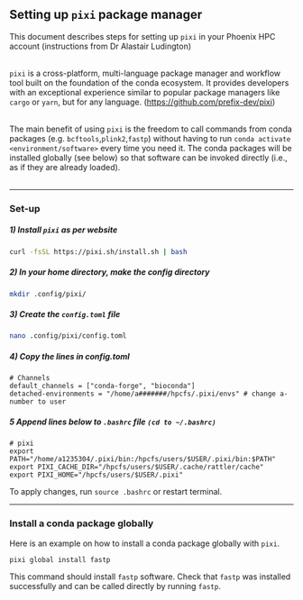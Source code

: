 ## Setting up `pixi` package manager
This document describes steps for setting up `pixi` in your Phoenix HPC account (instructions from Dr Alastair Ludington)<br>
<br>

`pixi` is a cross-platform, multi-language package manager and workflow tool built on the foundation of the conda ecosystem. 
It provides developers with an exceptional experience similar to popular package managers like `cargo` or `yarn`, but for any language. (https://github.com/prefix-dev/pixi)<br>
<br>

The main benefit of using `pixi` is the freedom to call commands from conda packages (e.g. `bcftools`,`plink2`,`fastp`) without having to run `conda activate <environment/software>` every time you need it. The conda packages will be installed globally (see below) so that software can be invoked directly (i.e., as if they are already loaded).<br>
<br>

---

### Set-up

##### 1) Install `pixi` as per website
```bash
curl -fsSL https://pixi.sh/install.sh | bash
```

##### 2) In your home directory, make the config directory
```bash
mkdir .config/pixi/
```

##### 3) Create the `config.toml` file
```bash
nano .config/pixi/config.toml
```

##### 4) Copy the lines in config.toml 
```nginx
# Channels
default_channels = ["conda-forge", "bioconda"]
detached-environments = "/home/a#######/hpcfs/.pixi/envs" # change a-number to user
```

##### 5 Append lines below to `.bashrc` file `(cd to ~/.bashrc)`
```nginx
# pixi
export PATH="/home/a1235304/.pixi/bin:/hpcfs/users/$USER/.pixi/bin:$PATH"
export PIXI_CACHE_DIR="/hpcfs/users/$USER/.cache/rattler/cache"
export PIXI_HOME="/hpcfs/users/$USER/.pixi"
```
To apply changes, run `source .bashrc` or restart terminal.

---

### Install a conda package globally
Here is an example on how to install a conda package globally with `pixi`.
```bash
pixi global install fastp
```
This command should install `fastp` software. Check that `fastp` was installed successfully and can be called directly by running `fastp`.

